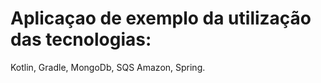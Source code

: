 # Aplicaçao de exemplo da utilização das tecnologias:

Kotlin, Gradle, MongoDb, SQS Amazon, Spring.
